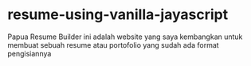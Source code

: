 # resume-using-vanilla-jayascript
Papua Resume Builder ini adalah website yang saya kembangkan untuk membuat sebuah resume atau portofolio yang sudah ada format pengisiannya
